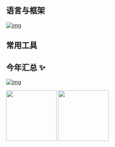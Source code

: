 
## 语言与框架
[![img](https://camo.githubusercontent.com/ede7c0e677d40cd70a1ba45ad0505c4e8a09de75630ce29b70114fd303a19d73/68747470733a2f2f736b696c6c69636f6e732e6465762f69636f6e733f693d707974686f6e2c676f6c616e672c7673636f64652c616e64726f696473747564696f2c632c63732c6370702c6a732c6373732c68746d6c)](https://skillicons.dev/)



## 常用工具


## 今年汇总  ✨

[![img](https://camo.githubusercontent.com/caedcda1d298243c09d376f91ac6792dedecffae625e781b06e491a179147dfa/68747470733a2f2f6769746875622d726561646d652d73746174732e76657263656c2e6170702f6170693f757365726e616d653d7874656b6b79267468656d653d746f6b796f6e696768742673686f775f69636f6e733d74727565)](https://camo.githubusercontent.com/caedcda1d298243c09d376f91ac6792dedecffae625e781b06e491a179147dfa/68747470733a2f2f6769746875622d726561646d652d73746174732e76657263656c2e6170702f6170693f757365726e616d653d7874656b6b79267468656d653d746f6b796f6e696768742673686f775f69636f6e733d74727565)

<img align="" height="137px" src="https://github-readme-stats.vercel.app/api?username=Beisheng8888&hide_title=true&hide_border=true&show_icons=true&include_all_commits=true&line_height=21&bg_color=0,EC6C6C,FFD479,FFFC79,73FA79&theme=graywhite&locale=cn" />
<img align="" height="137px" src="https://github-readme-stats.vercel.app/api/top-langs/?username=Beisheng8888&hide_title=true&hide_border=true&layout=compact&bg_color=0,73FA79,73FDFF,D783FF&theme=graywhite&locale=cn" />
